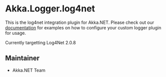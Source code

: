 # Akka.Logger.log4net

This is the log4net integration plugin for Akka.NET. Please check out our [documentation](http://getakka.net/docs/Logging) for examples on how to configure your custom logger plugin for usage.

Currently targetting Log4Net 2.0.8

## Maintainer
- Akka.NET Team
